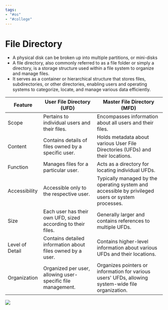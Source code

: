 ```yaml
---
tags:
- "#os"
- "#college"
---
```


# File Directory
- A physical disk can be broken up into multiple partitions, or mini-disks
- A file directory, also commonly referred to as a file folder or simply a directory, is a storage structure used within a file system to organize and manage files.
- It serves as a container or hierarchical structure that stores files, subdirectories, or other directories, enabling users and operating systems to categorize, locate, and manage various data efficiently.

| Feature             | User File Directory (UFD)                            | Master File Directory (MFD)                            |
|---------------------|-----------------------------------------------------|--------------------------------------------------------|
| Scope               | Pertains to individual users and their files.       | Encompasses information about all users and their files.|
| Content             | Contains details of files owned by a specific user.  | Holds metadata about various User File Directories (UFDs) and their locations.|
| Function            | Manages files for a particular user.                 | Acts as a directory for locating individual UFDs.       |
| Accessibility       | Accessible only to the respective user.             | Typically managed by the operating system and accessible by privileged users or system processes.|
| Size                | Each user has their own UFD, sized according to their files. | Generally larger and contains references to multiple UFDs.|
| Level of Detail     | Contains detailed information about files owned by a user. | Contains higher-level information about various UFDs and their locations.|
| Organization        | Organized per user, allowing user-specific file management. | Organizes pointers or information for various users' UFDs, allowing system-wide file organization.|

![](https://media.geeksforgeeks.org/wp-content/uploads/20230620202955/d1.png)